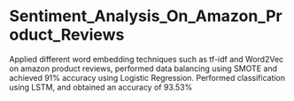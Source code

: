 # Sentiment_Analysis_On_Amazon_Product_Reviews
Applied different word embedding techniques such as tf-idf and Word2Vec on amazon product reviews, performed data balancing using SMOTE and achieved 91% accuracy using Logistic Regression. Performed classification using LSTM, and obtained an accuracy of 93.53%
